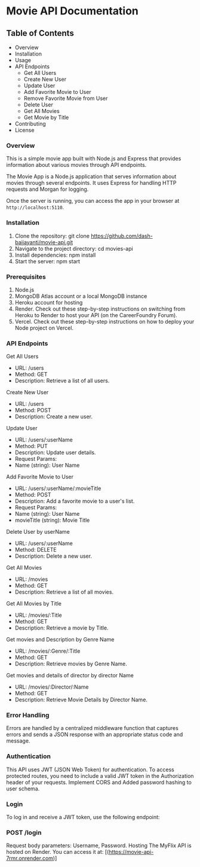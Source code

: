 # Movie API Documentation

## Table of Contents

+ Overview
+ Installation
+ Usage
+ API Endpoints
  + Get All Users
  + Create New User
  + Update User
  + Add Favorite Movie to User
  + Remove Favorite Movie from User
  + Delete User
  + Get All Movies
  + Get Movie by Title
+ Contributing
+ License

### Overview

This is a simple movie app built with Node.js and Express that provides information about various movies through API endpoints.

The Movie App is a Node.js application that serves information about movies through several endpoints. It uses Express for handling HTTP requests and Morgan for logging.

Once the server is running, you can access the app in your browser at `http://localhost:5110`.

### Installation

1. Clone the repository: git clone <https://github.com/dash-baijayanti/movie-api.git>
2. Navigate to the project directory: cd movies-api
3. Install dependencies: npm install
4. Start the server: npm start

### Prerequisites

1. Node.js
2. MongoDB Atlas account or a local MongoDB instance
3. Heroku account for hosting
4. Render. Check out these step-by-step instructions on switching from Heroku to Render to host your API (on the CareerFoundry Forum).
5. Vercel. Check out these step-by-step instructions on how to deploy your Node project on Vercel.

### API Endpoints

Get All Users

+ URL: /users
+ Method: GET
+ Description: Retrieve a list of all users.

Create New User

+ URL: /users
+ Method: POST
+ Description: Create a new user.

Update User

+ URL: /users/:userName
+ Method: PUT
+ Description: Update user details.
+ Request Params:
+ Name (string): User Name

Add Favorite Movie to User

+ URL: /users/:userName/:movieTitle
+ Method: POST
+ Description: Add a favorite movie to a user's list.
+ Request Params:
+ Name (string): User Name
+ movieTitle (string): Movie Title

Delete User by userName

+ URL: /users/:userName
+ Method: DELETE
+ Description: Delete a new user.

Get All Movies

+ URL: /movies
+ Method: GET
+ Description: Retrieve a list of all movies.

Get All Movies by Title

+ URL: /movies/:Title
+ Method: GET
+ Description: Retrieve a  movie by Title.

Get movies and Description by Genre Name

+ URL: /movies/:Genre/:Title
+ Method: GET
+ Description: Retrieve movies by Genre Name.

Get movies and details of director by director Name

+ URL: /movies/:Director/:Name
+ Method: GET
+ Description: Retrieve Movie Details by Director Name.

### Error Handling

Errors are handled by a centralized middleware function that captures errors and sends a JSON response with an appropriate status code and message.

### Authentication

This API uses JWT (JSON Web Token) for authentication. To access protected routes, you need to include a valid JWT token in the Authorization header of your requests.
Implement CORS and Added password hashing to user schema.

### Login

To log in and receive a JWT token, use the following endpoint:

### POST /login

Request body parameters: Username, Password.
Hosting
The MyFlix API is hosted on Render. You can access it at: [(https://movie-api-7rmr.onrender.com)]

